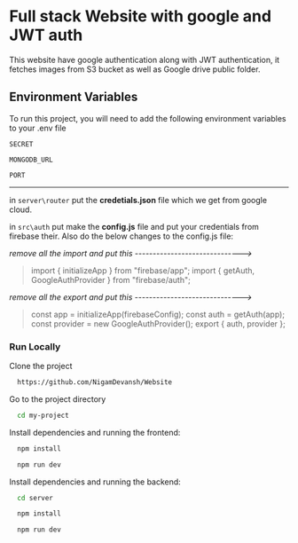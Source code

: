 
# Full stack Website with google and JWT auth
 
 This website have google authentication along with JWT authentication, it fetches images from S3 bucket as well as Google drive public folder.
 

## Environment Variables

To run this project, you will need to add the following environment variables to your .env file

`SECRET`

`MONGODB_URL`

`PORT`

--------------------------------------

in `server\router` put the **credetials.json** file which we get from google cloud.

in `src\auth` put make the **config.js** file and put your credentials from firebase their. 
Also do the below changes to the config.js file:

*remove all the import and put this ------------------------------>*
> import { initializeApp } from "firebase/app";
> import { getAuth, GoogleAuthProvider } from "firebase/auth";

*remove all the export and put this ------------------------------>*

> const app = initializeApp(firebaseConfig);
> const auth = getAuth(app);
> const provider = new GoogleAuthProvider();
> export { auth, provider };

### Run Locally

Clone the project

```bash
  https://github.com/NigamDevansh/Website
```

Go to the project directory

```bash
  cd my-project
```

Install dependencies and running the frontend:

```bash
  npm install
```

```bash
  npm run dev
```
Install dependencies and running the backend:
```bash
  cd server
```
```bash
  npm install
```

```bash
  npm run dev
```



